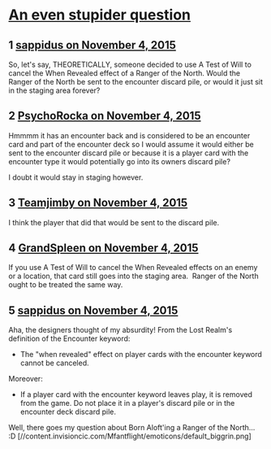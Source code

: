 # [An even stupider question](https://community.fantasyflightgames.com/topic/192780-an-even-stupider-question/)

## 1 [sappidus on November 4, 2015](https://community.fantasyflightgames.com/topic/192780-an-even-stupider-question/?do=findComment&comment=1877678)

So, let's say, THEORETICALLY, someone decided to use A Test of Will to cancel the When Revealed effect of a Ranger of the North. Would the Ranger of the North be sent to the encounter discard pile, or would it just sit in the staging area forever?

## 2 [PsychoRocka on November 4, 2015](https://community.fantasyflightgames.com/topic/192780-an-even-stupider-question/?do=findComment&comment=1877685)

Hmmmm it has an encounter back and is considered to be an encounter card and part of the encounter deck so I would assume it would either be sent to the encounter discard pile or because it is a player card with the encounter type it would potentially go into its owners discard pile?

I doubt it would stay in staging however.

## 3 [Teamjimby on November 4, 2015](https://community.fantasyflightgames.com/topic/192780-an-even-stupider-question/?do=findComment&comment=1877686)

I think the player that did that would be sent to the discard pile.

## 4 [GrandSpleen on November 4, 2015](https://community.fantasyflightgames.com/topic/192780-an-even-stupider-question/?do=findComment&comment=1877748)

If you use A Test of Will to cancel the When Revealed effects on an enemy or a location, that card still goes into the staging area.  Ranger of the North ought to be treated the same way.

## 5 [sappidus on November 4, 2015](https://community.fantasyflightgames.com/topic/192780-an-even-stupider-question/?do=findComment&comment=1877769)

Aha, the designers thought of my absurdity! From the Lost Realm's definition of the Encounter keyword:

 * The "when revealed" effect on player cards with the encounter keyword cannot be canceled.

Moreover:

 * If a player card with the encounter keyword leaves play, it is removed from the game. Do not place it in a player's discard pile or in the encounter deck discard pile.

Well, there goes my question about Born Aloft'ing a Ranger of the North... :D [//content.invisioncic.com/Mfantflight/emoticons/default_biggrin.png]

